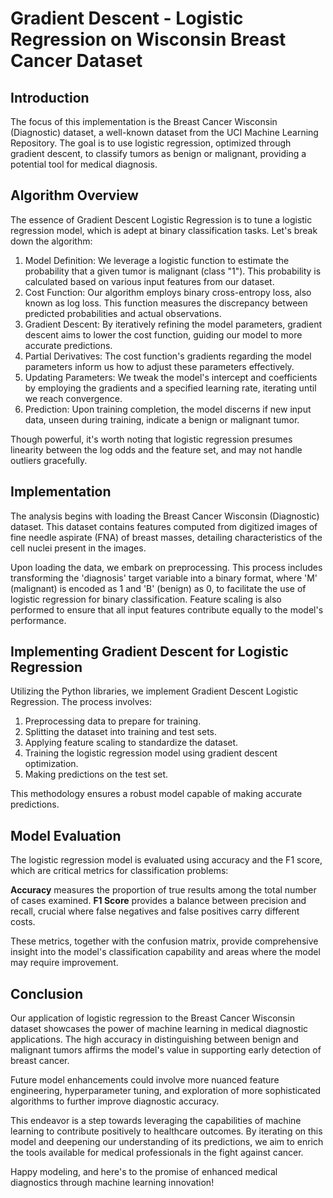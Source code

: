 # **Gradient Descent - Logistic Regression on Wisconsin Breast Cancer Dataset**

## **Introduction**

The focus of this implementation is the Breast Cancer Wisconsin (Diagnostic) dataset, a well-known dataset from the UCI Machine Learning Repository. The goal is to use logistic regression, optimized through gradient descent, to classify tumors as benign or malignant, providing a potential tool for medical diagnosis.

## **Algorithm Overview**

The essence of Gradient Descent Logistic Regression is to tune a logistic regression model, which is adept at binary classification tasks. Let's break down the algorithm:

1. Model Definition: We leverage a logistic function to estimate the probability that a given tumor is malignant (class "1"). This probability is calculated based on various input features from our dataset.
2. Cost Function: Our algorithm employs binary cross-entropy loss, also known as log loss. This function measures the discrepancy between predicted probabilities and actual observations.
3. Gradient Descent: By iteratively refining the model parameters, gradient descent aims to lower the cost function, guiding our model to more accurate predictions.
4. Partial Derivatives: The cost function's gradients regarding the model parameters inform us how to adjust these parameters effectively.
5. Updating Parameters: We tweak the model's intercept and coefficients by employing the gradients and a specified learning rate, iterating until we reach convergence.
6. Prediction: Upon training completion, the model discerns if new input data, unseen during training, indicate a benign or malignant tumor.

Though powerful, it's worth noting that logistic regression presumes linearity between the log odds and the feature set, and may not handle outliers gracefully.

## **Implementation**

The analysis begins with loading the Breast Cancer Wisconsin (Diagnostic) dataset. This dataset contains features computed from digitized images of fine needle aspirate (FNA) of breast masses, detailing characteristics of the cell nuclei present in the images.

Upon loading the data, we embark on preprocessing. This process includes transforming the 'diagnosis' target variable into a binary format, where 'M' (malignant) is encoded as 1 and 'B' (benign) as 0, to facilitate the use of logistic regression for binary classification. Feature scaling is also performed to ensure that all input features contribute equally to the model's performance.

## **Implementing Gradient Descent for Logistic Regression**

Utilizing the Python libraries, we implement Gradient Descent Logistic Regression. The process involves:

1. Preprocessing data to prepare for training.
2. Splitting the dataset into training and test sets.
3. Applying feature scaling to standardize the dataset.
4. Training the logistic regression model using gradient descent optimization.
5. Making predictions on the test set.

This methodology ensures a robust model capable of making accurate predictions.

## **Model Evaluation**

The logistic regression model is evaluated using accuracy and the F1 score, which are critical metrics for classification problems:

**Accuracy** measures the proportion of true results among the total number of cases examined.
**F1 Score** provides a balance between precision and recall, crucial where false negatives and false positives carry different costs.

These metrics, together with the confusion matrix, provide comprehensive insight into the model's classification capability and areas where the model may require improvement.

## **Conclusion**

Our application of logistic regression to the Breast Cancer Wisconsin dataset showcases the power of machine learning in medical diagnostic applications. The high accuracy in distinguishing between benign and malignant tumors affirms the model's value in supporting early detection of breast cancer.

Future model enhancements could involve more nuanced feature engineering, hyperparameter tuning, and exploration of more sophisticated algorithms to further improve diagnostic accuracy.

This endeavor is a step towards leveraging the capabilities of machine learning to contribute positively to healthcare outcomes. By iterating on this model and deepening our understanding of its predictions, we aim to enrich the tools available for medical professionals in the fight against cancer.

Happy modeling, and here's to the promise of enhanced medical diagnostics through machine learning innovation!
